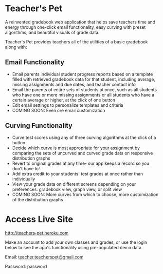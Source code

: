 Teacher's Pet
=============

A reinvented gradebook web application that helps save teachers time and energy through one-click email functionality, easy curving with preset algorithms,
and beautiful visuals of grade data.

Teacher's Pet provides teachers all of the utilities of a basic gradebook along with:

Email Functionality
-------------------
* Email parents individual student progress reports based on a template filled with retrieved gradebook data for that student,
including average, missing assignments and due dates, and teacher contact info
* Email the parents of entire sets of students at once, such as all students who have one or more missing assignments or all students
who have a certain average or higher, at the click of one button
* Edit email settings to personalize templates and criteria
* COMING SOON: Even ore email customization

Curving Functionality
---------------------
* Curve test scores using any of three curving algorithms at the click of a button
* Decide which curve is most appropriate for your assignment by comparing the sets of uncurved and curved grade data on responsive
distribution graphs
* Revert to original grades at any time- our app keeps a record so you don't have to!
* Add extra credit to your students' test grades at once rather than individually
* View your grade data on different screens depending on your preferences: gradebook view, graph view, or split view
* COMING SOON: More curves from which to choose, more customization of the distribution graphs

Access Live Site
================

http://teachers-pet.heroku.com

Make an account to add your own classes and grades, or use the login below to see the app's functionality using pre-populated
demo data.

Email: teacher.teacherspet@gmail.com

Password: password